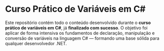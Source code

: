 # Curso Prático de Variáveis em C#

Este repositório contém todo o conteúdo desenvolvido durante o **curso prático de variáveis em C#**, já **finalizado com sucesso**. O objetivo foi aplicar de forma intensiva os fundamentos de declaração, manipulação e conversão de variáveis na linguagem C# — formando uma base sólida para qualquer desenvolvedor .NET.

 
